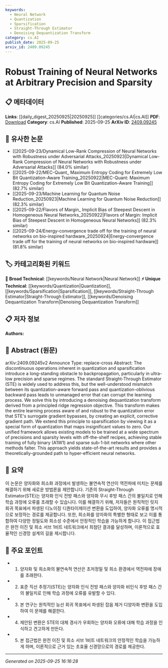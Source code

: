 ```yaml
---
keywords:
  - Neural Network
  - Quantization
  - Sparsification
  - Straight-Through Estimator
  - Denoising Dequantization Transform
category: cs.AI
publish_date: 2025-09-25
arxiv_id: 2409.09245
---
```


<!-- KEYWORD_LINKING_METADATA:
{
  "processed_timestamp": "2025-09-25T16:16:28.558791",
  "vocabulary_version": "1.0",
  "selected_keywords": [
    "Neural Network",
    "Quantization",
    "Sparsification",
    "Straight-Through Estimator",
    "Denoising Dequantization Transform"
  ],
  "rejected_keywords": [],
  "similarity_scores": {
    "Neural Network": 0.85,
    "Quantization": 0.8,
    "Sparsification": 0.78,
    "Straight-Through Estimator": 0.7,
    "Denoising Dequantization Transform": 0.65
  },
  "extraction_method": "AI_prompt_based",
  "budget_applied": true,
  "candidates_json": {
    "candidates": [
      {
        "surface": "Neural Networks",
        "canonical": "Neural Network",
        "aliases": [
          "Neural Nets"
        ],
        "category": "broad_technical",
        "rationale": "Central to the paper's focus on training methods, providing a strong link to existing neural network research.",
        "novelty_score": 0.3,
        "connectivity_score": 0.9,
        "specificity_score": 0.6,
        "link_intent_score": 0.85
      },
      {
        "surface": "Quantization",
        "canonical": "Quantization",
        "aliases": [
          "Quantizing"
        ],
        "category": "unique_technical",
        "rationale": "A key technical process discussed in the paper, crucial for understanding precision in neural networks.",
        "novelty_score": 0.7,
        "connectivity_score": 0.6,
        "specificity_score": 0.8,
        "link_intent_score": 0.8
      },
      {
        "surface": "Sparsification",
        "canonical": "Sparsification",
        "aliases": [
          "Sparse Training"
        ],
        "category": "unique_technical",
        "rationale": "Essential for linking research on reducing neural network complexity and enhancing efficiency.",
        "novelty_score": 0.65,
        "connectivity_score": 0.7,
        "specificity_score": 0.75,
        "link_intent_score": 0.78
      },
      {
        "surface": "Straight-Through Estimator",
        "canonical": "Straight-Through Estimator",
        "aliases": [
          "STE"
        ],
        "category": "unique_technical",
        "rationale": "A specific technique addressed in the paper, relevant for understanding the proposed improvements.",
        "novelty_score": 0.6,
        "connectivity_score": 0.5,
        "specificity_score": 0.85,
        "link_intent_score": 0.7
      },
      {
        "surface": "Denoising Dequantization Transform",
        "canonical": "Denoising Dequantization Transform",
        "aliases": [
          "DDT"
        ],
        "category": "unique_technical",
        "rationale": "Introduced as a novel solution in the paper, critical for linking to new methods in neural network training.",
        "novelty_score": 0.8,
        "connectivity_score": 0.4,
        "specificity_score": 0.9,
        "link_intent_score": 0.65
      }
    ],
    "ban_list_suggestions": [
      "method",
      "process",
      "approach"
    ]
  },
  "decisions": [
    {
      "candidate_surface": "Neural Networks",
      "resolved_canonical": "Neural Network",
      "decision": "linked",
      "scores": {
        "novelty": 0.3,
        "connectivity": 0.9,
        "specificity": 0.6,
        "link_intent": 0.85
      }
    },
    {
      "candidate_surface": "Quantization",
      "resolved_canonical": "Quantization",
      "decision": "linked",
      "scores": {
        "novelty": 0.7,
        "connectivity": 0.6,
        "specificity": 0.8,
        "link_intent": 0.8
      }
    },
    {
      "candidate_surface": "Sparsification",
      "resolved_canonical": "Sparsification",
      "decision": "linked",
      "scores": {
        "novelty": 0.65,
        "connectivity": 0.7,
        "specificity": 0.75,
        "link_intent": 0.78
      }
    },
    {
      "candidate_surface": "Straight-Through Estimator",
      "resolved_canonical": "Straight-Through Estimator",
      "decision": "linked",
      "scores": {
        "novelty": 0.6,
        "connectivity": 0.5,
        "specificity": 0.85,
        "link_intent": 0.7
      }
    },
    {
      "candidate_surface": "Denoising Dequantization Transform",
      "resolved_canonical": "Denoising Dequantization Transform",
      "decision": "linked",
      "scores": {
        "novelty": 0.8,
        "connectivity": 0.4,
        "specificity": 0.9,
        "link_intent": 0.65
      }
    }
  ]
}
-->

# Robust Training of Neural Networks at Arbitrary Precision and Sparsity

## 📋 메타데이터

**Links**: [[daily_digest_20250925|20250925]] [[categories/cs.AI|cs.AI]]
**PDF**: [Download](https://arxiv.org/pdf/2409.09245.pdf)
**Category**: cs.AI
**Published**: 2025-09-25
**ArXiv ID**: [2409.09245](https://arxiv.org/abs/2409.09245)

## 🔗 유사한 논문
- [[2025-09-23/Dynamical Low-Rank Compression of Neural Networks with Robustness under Adversarial Attacks_20250923|Dynamical Low-Rank Compression of Neural Networks with Robustness under Adversarial Attacks]] (84.0% similar)
- [[2025-09-22/MEC-Quant_ Maximum Entropy Coding for Extremely Low Bit Quantization-Aware Training_20250922|MEC-Quant: Maximum Entropy Coding for Extremely Low Bit Quantization-Aware Training]] (82.7% similar)
- [[2025-09-23/Machine Learning for Quantum Noise Reduction_20250923|Machine Learning for Quantum Noise Reduction]] (82.3% similar)
- [[2025-09-22/Flavors of Margin_ Implicit Bias of Steepest Descent in Homogeneous Neural Networks_20250922|Flavors of Margin: Implicit Bias of Steepest Descent in Homogeneous Neural Networks]] (82.3% similar)
- [[2025-09-24/Energy-convergence trade off for the training of neural networks on bio-inspired hardware_20250924|Energy-convergence trade off for the training of neural networks on bio-inspired hardware]] (81.8% similar)

## 🏷️ 카테고리화된 키워드
**🧠 Broad Technical**: [[keywords/Neural Network|Neural Network]]
**⚡ Unique Technical**: [[keywords/Quantization|Quantization]], [[keywords/Sparsification|Sparsification]], [[keywords/Straight-Through Estimator|Straight-Through Estimator]], [[keywords/Denoising Dequantization Transform|Denoising Dequantization Transform]]

## 📋 저자 정보

**Authors:** 

## 📄 Abstract (원문)

arXiv:2409.09245v2 Announce Type: replace-cross 
Abstract: The discontinuous operations inherent in quantization and sparsification introduce a long-standing obstacle to backpropagation, particularly in ultra-low precision and sparse regimes. The standard Straight-Through Estimator (STE) is widely used to address this, but the well-understood mismatch between its quantization-aware forward pass and quantization-oblivious backward pass leads to unmanaged error that can corrupt the learning process. We solve this by introducing a denoising dequantization transform derived from a principled ridge regression objective. This transform makes the entire learning process aware of and robust to the quantization error that STE's surrogate gradient bypasses, by creating an explicit, corrective gradient path. We extend this principle to sparsification by viewing it as a special form of quantization that maps insignificant values to zero. Our unified framework allows existing models to be trained at a wide spectrum of precisions and sparsity levels with off-the-shelf recipes, achieving stable training of fully binary (A1W1) and sparse sub-1-bit networks where other methods falter. This approach yields state-of-the-art results and provides a theoretically-grounded path to hyper-efficient neural networks.

## 📝 요약

이 논문은 양자화와 희소화 과정에서 발생하는 불연속적 연산이 역전파에 미치는 문제를 해결하기 위해 새로운 방법론을 제안합니다. 기존의 Straight-Through Estimator(STE)는 양자화 인식 전방 패스와 양자화 무시 후방 패스 간의 불일치로 인해 학습 과정에 오류를 초래할 수 있습니다. 이를 해결하기 위해, 저자들은 원칙적인 릿지 회귀 목표에서 파생된 디노이징 디퀀타이제이션 변환을 도입하여, 양자화 오류를 명시적으로 보정하는 경로를 제공합니다. 또한, 희소화를 양자화의 특별한 형태로 보고 이를 통합하여 다양한 정밀도와 희소성 수준에서 안정적인 학습을 가능하게 합니다. 이 접근법은 완전 이진 및 희소 서브 1비트 네트워크에서 최첨단 결과를 달성하며, 이론적으로 효율적인 신경망 설계의 길을 제시합니다.

## 🎯 주요 포인트

- 1. 양자화 및 희소화의 불연속적 연산은 초저정밀 및 희소 환경에서 역전파에 장애를 초래한다.
- 2. 표준 직선 추정기(STE)는 양자화 인식 전방 패스와 양자화 비인식 후방 패스 간의 불일치로 인해 학습 과정에 오류를 유발할 수 있다.
- 3. 본 연구는 원칙적인 능선 회귀 목표에서 파생된 잡음 제거 디양자화 변환을 도입하여 이 문제를 해결한다.
- 4. 제안된 변환은 STE의 대체 경사가 우회하는 양자화 오류에 대해 학습 과정을 인식하고 견고하게 만든다.
- 5. 본 접근법은 완전 이진 및 희소 서브 1비트 네트워크의 안정적인 학습을 가능하게 하며, 이론적으로 근거 있는 초효율 신경망으로의 경로를 제공한다.


---

*Generated on 2025-09-25 16:16:28*
